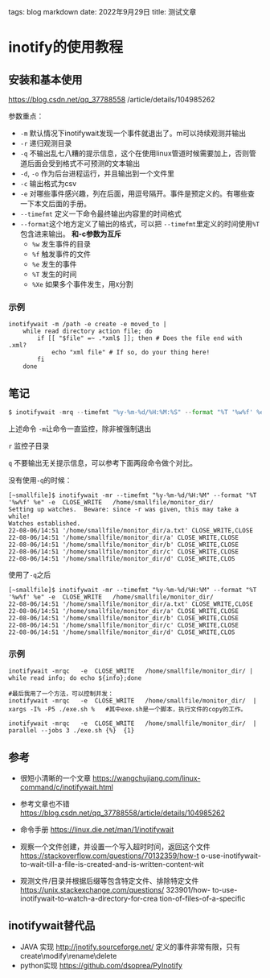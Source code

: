 tags: blog markdown
date: 2022年9月29日
title: 测试文章
# inotify的使用教程
## 安装和基本使用

https://blog.csdn.net/qq_37788558
/article/details/104985262

参数重点：

- `-m` 默认情况下inotifywait发现一个事件就退出了。m可以持续观测并输出
- `-r` 递归观测目录
- `-q` 不输出乱七八糟的提示信息，这个在使用linux管道时候需要加上，否则管道后面会受到格式不可预测的文本输出
- `-d`, `-o` 作为后台进程运行，并且输出到一个文件里
- `-c` 输出格式为csv
- `-e` 对哪些事件感兴趣，列在后面，用逗号隔开。事件是预定义的。有哪些查一下本文后面的手册。
- `--timefmt` 定义一下命令最终输出内容里的时间格式
- `--format`这个地方定义了输出的格式，可以把 `--timefmt`里定义的时间使用`%T`包含进来输出。 **和-c参数为互斥**
  - `%w`  发生事件的目录
  - `%f` 触发事件的文件
  - `%e` 发生的事件
  - `%T` 发生的时间
  - `%Xe` 如果多个事件发生，用`X`分割



### 示例

```shell
inotifywait -m /path -e create -e moved_to |
    while read directory action file; do
        if [[ "$file" =~ .*xml$ ]]; then # Does the file end with .xml?
            echo "xml file" # If so, do your thing here!
        fi
    done
```



## 笔记

```python
$ inotifywait -mrq --timefmt "%y-%m-%d/%H:%M:%S" --format "%T '%w%f' %e" -e  CLOSE_WRITE   /home/smallfile/monitor_dir/
```

上述命令 `-m`让命令一直监控，除非被强制退出

`r` 监控子目录

`q` 不要输出无关提示信息，可以参考下面两段命令做个对比。

没有使用`-q`的时候：

```shell
[~smallfile]$ inotifywait -mr --timefmt "%y-%m-%d/%H:%M" --format "%T '%w%f' %e" -e  CLOSE_WRITE   /home/smallfile/monitor_dir/
Setting up watches.  Beware: since -r was given, this may take a while!
Watches established.
22-08-06/14:51 '/home/smallfile/monitor_dir/a.txt' CLOSE_WRITE,CLOSE
22-08-06/14:51 '/home/smallfile/monitor_dir/a' CLOSE_WRITE,CLOSE
22-08-06/14:51 '/home/smallfile/monitor_dir/b' CLOSE_WRITE,CLOSE
22-08-06/14:51 '/home/smallfile/monitor_dir/c' CLOSE_WRITE,CLOSE
22-08-06/14:51 '/home/smallfile/monitor_dir/d' CLOSE_WRITE,CLOS
```

使用了`-q`之后

```shell
[~smallfile]$ inotifywait -mr --timefmt "%y-%m-%d/%H:%M" --format "%T '%w%f' %e" -e  CLOSE_WRITE   /home/smallfile/monitor_dir/
22-08-06/14:51 '/home/smallfile/monitor_dir/a.txt' CLOSE_WRITE,CLOSE
22-08-06/14:51 '/home/smallfile/monitor_dir/a' CLOSE_WRITE,CLOSE
22-08-06/14:51 '/home/smallfile/monitor_dir/b' CLOSE_WRITE,CLOSE
22-08-06/14:51 '/home/smallfile/monitor_dir/c' CLOSE_WRITE,CLOSE
22-08-06/14:51 '/home/smallfile/monitor_dir/d' CLOSE_WRITE,CLOS
```



### 示例

```shell
inotifywait -mrqc   -e  CLOSE_WRITE   /home/smallfile/monitor_dir/ | while read info; do echo ${info};done

#最后我用了一个方法，可以控制并发：
inotifywait -mrqc   -e  CLOSE_WRITE   /home/smallfile/monitor_dir/  | xargs -I% -P5 ./exe.sh %   #其中exe.sh是一个脚本，执行文件的copy的工作。

inotifywait -mrqc   -e  CLOSE_WRITE   /home/smallfile/monitor_dir/  | parallel --jobs 3 ./exe.sh {%}  {1}
```



## 参考

- 很短小清晰的一个文章 https://wangchujiang.com/linux-command/c/inotifywait.html
- 参考文章也不错 https://blog.csdn.net/qq_37788558/article/details/104985262

- 命令手册 https://linux.die.net/man/1/inotifywait
- 观察一个文件创建，并设置一个写入超时时间，返回这个文件 
https://stackoverflow.com/questions/70132359/how-t
o-use-inotifywait-to-wait-till-a-file-is-created-and-is-written-content-wit
- 观测文件/目录并根据后缀等包含特定文件、排除特定文件 
https://unix.stackexchange.com/questions/
323901/how-
to-use-inotifywait-to-watch-a-directory-for-crea
tion-of-files-of-a-specific



## inotifywait替代品

- JAVA 实现 http://jnotify.sourceforge.net/  定义的事件非常有限，只有 create\modify\rename\delete
- python实现 https://github.com/dsoprea/PyInotify